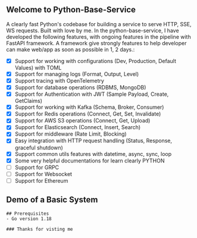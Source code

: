 ## Welcome to Python-Base-Service
A clearly fast Python's codebase for building a service to serve HTTP, SSE, WS requests. Built with love by me. In the python-base-service, I have developed the following features, with ongoing features in the pipeline with FastAPI framework. A framework give strongly features to help developer can make web/app as soon as possible in 1, 2 days.:
- [x]  Support for working with configurations (Dev, Production, Default Values) with TOML
- [x]  Support for managing logs (Format, Output, Level)
- [x]  Support tracing with OpenTelemetry
- [x]  Support for database operations (RDBMS, MongoDB)
- [x]  Support for Authentication with JWT (Sample Payload, Create, GetClaims)
- [x]  Support for working with Kafka (Schema, Broker, Consumer)
- [x]  Support for Redis operations (Connect, Get, Set, Invalidate)
- [x]  Support for AWS S3 operations (Connect, Get, Upload)
- [x]  Support for Elasticsearch (Connect, Insert, Search)
- [x]  Support for middleware (Rate Limit, Blocking)
- [x]  Easy integration with HTTP request handling (Status, 
Response, graceful shutdown)
- [X] Support common utils features with datetime, async, sync, loop
- [X] Some very helpful documentations for learn clearly PYTHON
- [ ]  Support for GRPC
- [ ]  Support for Websocket
- [ ]  Support for Ethereum

## Demo of a Basic System


```
## Prerequisites
- Go version 1.18

### Thanks for visting me